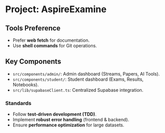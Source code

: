 # Project: AspireExamine

## Tools Preference
- Prefer **web fetch** for documentation.
- Use **shell commands** for Git operations.


## Key Components
- `src/components/admin/`: Admin dashboard (Streams, Papers, AI Tools).
- `src/components/student/`: Student dashboard (Exams, Results, Notebooks).
- `src/lib/supabaseClient.ts`: Centralized Supabase integration.


### Standards
- Follow **test-driven development (TDD)**.
- Implement **robust error handling** (frontend & backend).
- Ensure **performance optimization** for large datasets.

